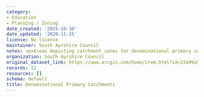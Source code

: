 ```yaml
---
category:
- Education
- Planning / Zoning
date_created: '2015-10-30'
date_updated: '2020-11-25'
license: No licence
maintainer: South Ayrshire Council
notes: <p>Areas depicting catchment zones for denominational primary schools</p>
organization: South Ayrshire Council
original_dataset_link: https://www.arcgis.com/home/item.html?id=33a99a596f7343a5a280e029d72cb70a
records: 12
resources: []
schema: default
title: Denominational Primary Catchments
---
```

